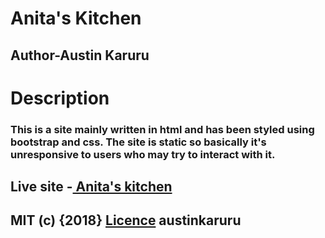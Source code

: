# Anita's Kitchen
## Author-Austin Karuru
# Description
### This is a site mainly written in html and has been styled using bootstrap and css. The site is static so basically it's unresponsive to users who may try to interact with it.

## Live site -<a href="https://austinkaruru.github.io/Anita/"> Anita's kitchen</a>
## MIT (c) {2018} <a href="https://github.com/austinkaruru/Anita/blob/master/LICENSE"/> Licence</a> austinkaruru
